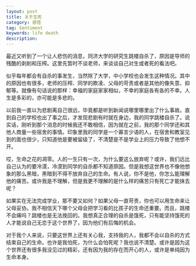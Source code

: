 ```yaml
---
layout: post
title: 关于生死
category: 感悟
tag: Sentiment
keywords: life death
description: 
---
```

最近又听到了一个让人悲伤的消息，同济大学的研究生跳楼自杀了，原因是导师的残酷的剥削和压榨。这里先暂时不谈老师，来谈谈自己对生或者死的看法吧。

似乎每年都会有自杀的事发生，当然除了大学，中小学校也会发生这种情况。其中的原因也有很多，老师的压榨、同学的欺凌、父母的苛责或者是其他的像失意、抑郁等。就像有句话说的那样：幸福的家庭家家相似，不幸的家庭各有各的不幸。人生是多彩的，亦可能是多悲的。

以前我一直以为悲剧离自己很远，毕竟都是听到新闻说哪里哪里出了什么事故。直到自己的学校也出了事之后，才发现悲剧有时就在身边，我的同学跳楼自杀了。说实话，刚听到那个消息的时候我还不敢相信，因为就在之前，我的那个同学还和其他人商量一些宿舍的事情。印象里我的同学是一个寡言少语的人，在宿舍和教室见到的面也很少，只知道他是要被留级了，不清楚是不是学业上的压力导致了他想不开。

哎，生命之花的凋零。人的一生只有一次，为什么要这么放弃呢？或许，我们远比自己认为的要冷漠，冷漠到同学的自杀都不知道原因。但是我想这世界也不像他想象的那么黑暗，黑暗到不得不放弃自己的生命。有人说，你不是他，你怎么能理解他的痛苦。或许我是不理解，但是我更不理解的是什么样的痛苦只有死亡才能抹去呢？ 

如果实在无法完成学业，那不要又如何？如果父母一直苛责，你也可以用生命来让父母妥协。我不相信天下哪个父母会把学习看的比孩子的生命还重要。而且，跳楼不会痛吗？跳楼也是无法挽回的。我想真正合理的自杀是饿死，只有能坚持饿死的人才能说自己无恋于这个世界了，因为他们有后悔的机会。

对于我个人来说，只要这世界上还有关心我，支持我的人，我都不会以自杀的方式结束自己的生命。也许是我怕死，为什么会怕死呢？我也说不清楚。或许是因为这个世界还有很多我没见过的精彩，还有因为我的存在而开心的人，或许是单纯因为生命本身。